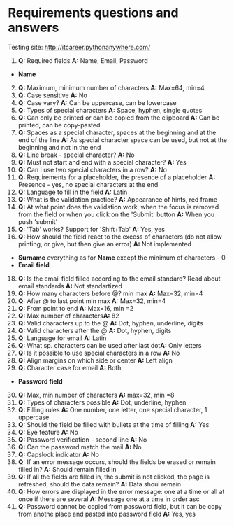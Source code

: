# Requirements questions and answers
Testing site: http://itcareer.pythonanywhere.com/ 
1. **Q:** Required fields  **A:** Name, Email, Password
+ **Name**  
2. **Q:** Maximum, minimum number of characters **A:** Max=64, min=4
3. **Q:** Case sensitive **A:**  No
4. **Q:** Case vary? **A:** Can be uppercase, can be lowercase
5. **Q:** Types of special characters **A:** Space, hyphen, single quotes
6. **Q:** Can only be printed or can be copied from the clipboard **A:** Can be printed, can be copy-pasted
7. **Q:** Spaces as a special character, spaces at the beginning and at the end of the line **A:** As special character space can be used, but not at the beginning and not in the end
8. **Q:** Line break - special character? **A:** No
9. **Q:** Must not start and end with a special character? **A:** Yes
10. **Q:** Can I use two special characters in a row? **A:** No
11. **Q:** Requirements for a placeholder, the presence of a placeholder **A:** Presence - yes, no special characters at the end
12. **Q:** Language to fill in the field **A:** Latin 
13. **Q:** What is the validation practice? **A:** Appearance of hints, red frame 
14. **Q:** At what point does the validation work, when the focus is removed from the field or when you click on the 'Submit' button **A:** When you push 'submit'
15. **Q:** 'Tab'  works? Support for 'Shift+Tab' **A:** Yes, yes
16. **Q:** How should the field react to the excess of characters (do not allow printing, or give, but then give an error) **A:** Not implemented
+ **Surname** everything as for  **Name** except the minimum of characters - 0
+ **Email field**
18. **Q:** Is the email field filled according to the email standard? Read about email standards **A:** Not standartized
19. **Q:** How many characters before @? min max **A:** Max=32, min=4
20. **Q:** After @ to last point min max **A:** Max=32, min=4
21. **Q:** From point to end **A:** Max=16, min =2
22. **Q:** Max number of characters**A:** 82
23. **Q:** Valid characters up to the @ **A:** Dot, hyphen, underline, digits
24. **Q:** Valid characters after the @ **A:** Dot, hyphen, digits
25. **Q:** Language for email **A:** Latin
26. **Q:** What sp. characters can be used after last dot**A:** Only letters
27. **Q:** Is it possible to use special characters in a row **A:** No
28. **Q:** Align margins on which side or center **A:** Left align
29. **Q:** Character case for email **A:** Both
+ **Password field**
30. **Q:** Max, min number of characters **A:** max=32, min =8
31. **Q:** Types of characters possible **A:** Dot, underline, hyphen
32. **Q:** Filling rules **A:** One number, one letter, one special character, 1 uppercase 
33. **Q:** Should the field be filled with bullets at the time of filling **A:** Yes
34. **Q:** Eye feature **A:** No
35. **Q:** Password verification - second line **A:** No
36. **Q:** Can the password match the mail **A:** No
37. **Q:** Capslock indicator **A:** No
38. **Q:** If an error message occurs, should the fields be erased or remain filled in? **A:** Should remain filled in
39. **Q:** If all the fields are filled in, the submit is not clicked, the page is refreshed, should the data remain? **A:** Data shoul remain
40. **Q:** How errors are displayed in the error message: one at a time or all at once if there are several **A:** Message one at a time in order asc
41. **Q:** Password cannot be copied from password field, but it can be copy from anothe place and pasted into password field **A:** Yes, yes
